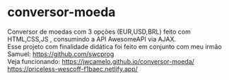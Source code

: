# conversor-moeda
Conversor de moedas com 3 opções (EUR,USD,BRL) feito com HTML,CSS,JS , consumindo a API AwesomeAPI via AJAX.<br>
Esse projeto com finalidade didática foi feito em conjunto com meu irmão Samuel: https://github.com/swcprog<br>
Veja funcionando: https://jwcamelo.github.io/conversor-moeda/ https://priceless-wescoff-f1baec.netlify.app/
